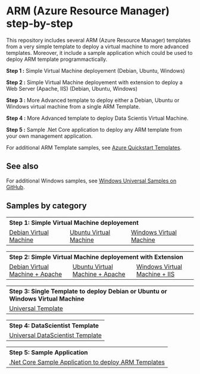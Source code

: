 # ARM (Azure Resource Manager) step-by-step
This repository includes several ARM (Azure Resource Manager) templates from a very simple template to deploy a virtual machine to more advanced templates.
Moreover, it include a sample application which could be used to deploy ARM template programmactically.

**Step 1 :** Simple Virtual Machine deployement (Debian, Ubuntu, Windows)

**Step 2 :** Simple Virtual Machine deployement with extension to deploy a Web Server (Apache, IIS) (Debian, Ubuntu, Windows)

**Step 3 :** More Advanced template to deploy either a Debian, Ubuntu or Windows virtual machine from a single ARM Template.

**Step 4 :** More Advanced template to deploy Data Scientis Virtual Machine.

**Step 5 :** Sample .Net Core application to deploy any ARM template from your own management application.

For additional ARM Template samples, see [Azure Quickstart Templates](https://github.com/Azure/azure-quickstart-templates/). 

## See also

For additional Windows samples, see [Windows Universal Samples on GitHub](https://github.com/Microsoft/Windows-universal-samples/). 

## Samples by category

<table>
 <tr>
  <th colspan="3" align="left">Step 1: Simple Virtual Machine deployement</th>
 </tr>
 <tr>
  <td><a href="Step_1_SingleVMTemplates/101-vm-simple-debian">Debian Virtual Machine</a></td>
  <td><a href="Step_1_SingleVMTemplates/101-vm-simple-ubuntu">Ubuntu Virtual Machine</a></td>
  <td><a href="Step_1_SingleVMTemplates/101-vm-simple-windows">Windows Virtual Machine</a></td>
   </tr>
</table>


<table>
 <tr>
  <th colspan="3" align="left">Step 2: Simple Virtual Machine deployement with Extension</th>
 </tr>
 <tr>
  <td><a href="Step_2_SingleVMWithExtensionTemplates/101-vm-simple-debian-extension">Debian Virtual Machine + Apache</a></td>
  <td><a href="Step_2_SingleVMWithExtensionTemplates/101-vm-simple-ubuntu-extension">Ubuntu Virtual Machine + Apache</a></td>
  <td><a href="Step_2_SingleVMWithExtensionTemplates/101-vm-simple-windows-extension">Windows Virtual Machine + IIS</a></td>
   </tr>
</table>

<table>
 <tr>
  <th colspan="3" align="left">Step 3: Single Template to deploy Debian or Ubuntu or Windows Virtual Machine</th>
 </tr>
 <tr>
  <td><a href="Step_3_SingleVMUniversalTemplate/101-vm-simple-universal">Universal Template</a></td>
   </tr>
</table>


<table>
 <tr>
  <th colspan="3" align="left">Step 4: DataScientist  Template</th>
 </tr>
 <tr>
  <td><a href="Step_4_DataScientistTemplates/101-vm-simple-universal-datascientist">Universal DataScientist Template</a></td>
   </tr>
</table>


<table>
 <tr>
  <th colspan="3" align="left">Step 5: Sample Application</th>
 </tr>
 <tr>
  <td><a href="Step_5_ARMTemplateApps/cs/DeployARMTemplate">.Net Core Sample Application to deploy ARM Templates</a></td>
   </tr>
</table>